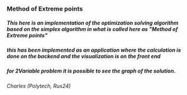 ### Method of Extreme points

##### This here is an implementation of the optimization solving algorithm based on the simplex algorithm in what is called here as "Method of Extreme points"
##### this has been implemented as an application where the calculation is done on the backend and the visualization is on the front end

##### for 2Variable problem it is possible to see the graph of the solution.
###### Charles (Polytech, Rus24)
